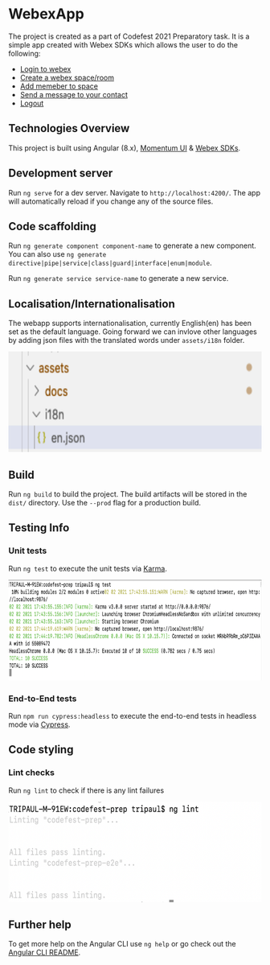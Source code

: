 # WebexApp

The project is created as a part of Codefest 2021 Preparatory task. It is a simple app created with Webex SDKs which allows the user to do the following:
* [Login to webex](src/assets/docs/login/README.md)
* [Create a webex space/room](src/assets/docs/createroom/README.md)
* [Add memeber to space](src/assets/docs/addmember/README.md)
* [Send a message to your contact](src/assets/docs/sendmessage/README.md)
* [Logout](src/assets/docs/logout/README.md)

## Technologies Overview

This project is built using Angular (8.x), [Momentum UI](https://momentum.design/components/overview) & [Webex SDKs](https://developer.webex.com/docs/sdks/browser).

## Development server

Run `ng serve` for a dev server. Navigate to `http://localhost:4200/`. The app will automatically reload if you change any of the source files.

## Code scaffolding

Run `ng generate component component-name` to generate a new component. You can also use `ng generate directive|pipe|service|class|guard|interface|enum|module`.

Run `ng generate service service-name` to generate a new service.

## Localisation/Internationalisation

The webapp supports internationalisation, currently English(en) has been set as the default language. Going forward we can invlove other languages by adding json files with the translated words under `assets/i18n` folder.

<p align="center">
    <img src="src/assets/images/i18n.png" height="200px" alt="i18n" />
</p>

## Build

Run `ng build` to build the project. The build artifacts will be stored in the `dist/` directory. Use the `--prod` flag for a production build.

## Testing Info

### Unit tests

Run `ng test` to execute the unit tests via [Karma](https://karma-runner.github.io).

<p align="center">
    <img src="src/assets/images/uiTest.png" height="200px" alt="test" />
</p>

### End-to-End tests

Run `npm run cypress:headless` to execute the end-to-end tests in headless mode via [Cypress](https://www.cypress.io/).

## Code styling

### Lint checks

Run `ng lint` to check if there is any lint failures

<p align="center">
    <img src="src/assets/images/lint.png" height="200px" alt="lint" />
</p>

## Further help

To get more help on the Angular CLI use `ng help` or go check out the [Angular CLI README](https://github.com/angular/angular-cli/blob/master/README.md).
